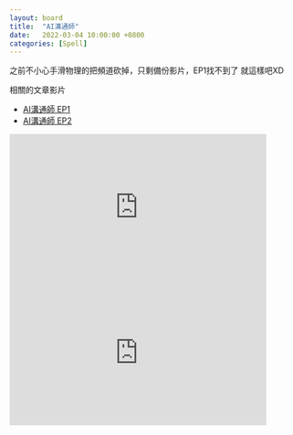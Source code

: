 ```yaml
---
layout: board
title:  "AI溝通師"
date:   2022-03-04 10:00:00 +0800
categories: [Spell]
---
```


之前不小心手滑物理的把頻道砍掉，只剩備份影片，EP1找不到了 就這樣吧XD

相關的文章影片
* [AI溝通師 EP1](https://lattice.posetmage.com/Lecture/AI%E6%BA%9D%E9%80%9A%E5%B8%AB/AI%E6%BA%9D%E9%80%9A%E5%B8%AB%2001)
* [AI溝通師 EP2](https://lattice.posetmage.com/Lecture/AI%E6%BA%9D%E9%80%9A%E5%B8%AB/AI%E6%BA%9D%E9%80%9A%E5%B8%AB%2002)


<iframe width="450" height="255" src="https://www.youtube.com/embed/PyuX1t3_AqY" title="YouTube video player" frameborder="0" ></iframe>  

<iframe width="450" height="255" src="https://www.youtube.com/embed/gREkm6v-jeM" title="YouTube video player" frameborder="0" ></iframe>  

